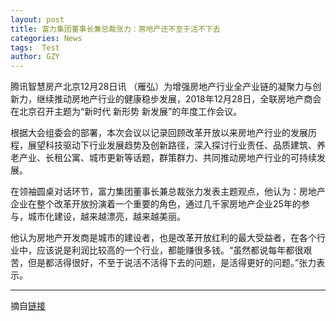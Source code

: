 ```yaml
---
layout: post
title: 富力集团董事长兼总裁张力：房地产还不至于活不下去
categories: News
tags:  Test
author: GZY
---
```


腾讯智慧房产北京12月28日讯 （雁弘）为增强房地产行业全产业链的凝聚力与创新力，继续推动房地产行业的健康稳步发展，2018年12月28日，全联房地产商会在北京召开主题为“新时代 新形势 新发展”的年度工作会议。

根据大会组委会的部署，本次会议以记录回顾改革开放以来房地产行业的发展历程，展望科技驱动下行业发展趋势及创新路径，深入探讨行业责任、品质建筑、养老产业、长租公寓、城市更新等话题，群策群力、共同推动房地产行业的可持续发展。

在领袖圆桌对话环节，富力集团董事长兼总裁张力发表主题观点，他认为：房地产企业在整个改革开放扮演着一个重要的角色，通过几千家房地产企业25年的参与，城市化建设，越来越漂亮，越来越美丽。

他认为房地产开发商是城市的建设者，也是改革开放红利的最大受益者，在各个行业中，应该说是利润比较高的一个行业，都能赚很多钱。“虽然都说每年都很艰苦，但是都活得很好，不至于说活不活得下去的问题，是活得更好的问题。”张力表示。

*****

摘自[链接](https://house.qq.com/a/20181228/006932.htm)
